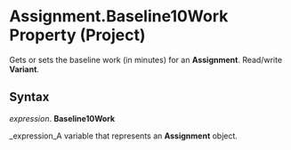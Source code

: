
# Assignment.Baseline10Work Property (Project)

Gets or sets the baseline work (in minutes) for an  **Assignment**. Read/write  **Variant**.


## Syntax

 _expression_. **Baseline10Work**

 _expression_A variable that represents an  **Assignment** object.

